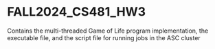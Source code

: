 # FALL2024_CS481_HW3

Contains the multi-threaded Game of Life program implementation, the executable file, and the script file for running jobs in the ASC cluster
